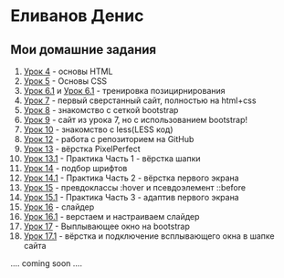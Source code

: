 # Еливанов Денис
## Мои домашние задания

1. [Урок 4](https://terhoor.github.io/lesson_4/ "Урок 4" ) - основы HTML
2. [Урок 5](https://terhoor.github.io/lesson_5 "Урок 5" ) - Основы CSS
3. [Урок 6.1](https://terhoor.github.io/lesson_6.1 "Урок 6.1" ) и [Урок 6.1](https://terhoor.github.io/lesson_6.2 "Урок 6.2" ) - тренировка позицирнирования
4. [Урок 7](https://terhoor.github.io/lesson_7 "Урок 7" ) - первый сверстанный сайт, полностью на html+css
5. [Урок 8](https://terhoor.github.io/lesson_8 "Урок 8" ) - знакомство с сеткой bootstrap
6. [Урок 9](https://terhoor.github.io/lesson_9 "Урок 9" ) - сайт из урока 7, но с использованием bootstrap!
7. [Урок 10](https://github.com/terhoor/terhoor.github.io/blob/master/lesson_10/main.less/ "Урок 10" ) - знакомство с less(LESS код)
8. [Урок 12](https://github.com/terhoor/terhoor.github.io "Урок 12" ) - работа с репозиторием на GitHub
9. [Урок 13](https://terhoor.github.io/lesson_13 "Урок 13" ) - вёрстка PixelPerfect
10. [Урок 13.1](https://terhoor.github.io/lesson_13.1 "практика" ) - Практика Часть 1 - вёрстка шапки
11. [Урок 14](https://terhoor.github.io/lesson_14/ "Урок 14" ) - подбор шрифтов
12. [Урок 14.1](https://terhoor.github.io/lesson_14.2/ "практика" ) - Практика Часть 2 - вёрстка первого экрана
13. [Урок 15](https://terhoor.github.io/lesson_15/ "Урок 15" ) - превдоклассы :hover и псевдоэлемент ::before
14. [Урок 15.1](https://terhoor.github.io/lesson_15.3/ "практика" ) - Практика Часть 3 - адаптив первого экрана
15. [Урок 16](https://terhoor.github.io/lesson_16/ "Урок 16" ) - слайдер
16. [Урок 16.1](https://terhoor.github.io/lesson_16.4/ "практика" ) - верстаем и настраиваем слайдер
17. [Урок 17](https://terhoor.github.io/lesson_17/ "Урок 17" ) - Выплывающее окно на bootstrap
18. [Урок 17.1](https://terhoor.github.io/lesson_17.5/ "практика" ) - вёрстка и подключение всплывающего окна в шапке сайта

.... coming soon ....